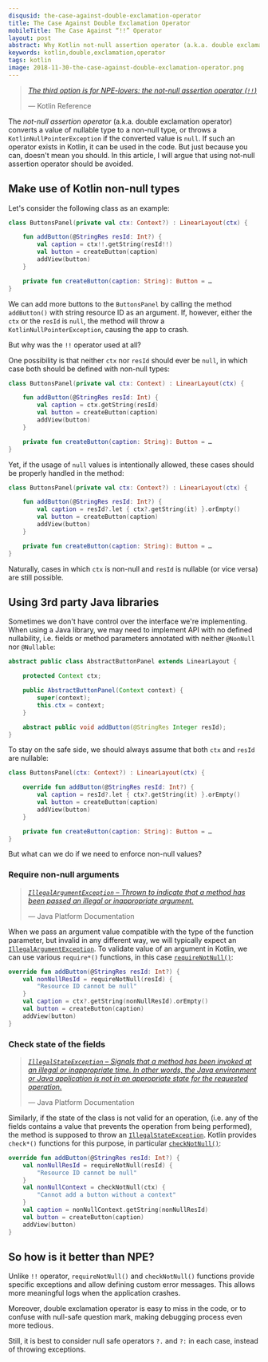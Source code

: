 ```yaml
---
disqusid: the-case-against-double-exclamation-operator
title: The Case Against Double Exclamation Operator
mobileTitle: The Case Against “!!” Operator
layout: post
abstract: Why Kotlin not-null assertion operator (a.k.a. double exclamation operator) should be avoided.
keywords: kotlin,double,exclamation,operator
tags: kotlin
image: 2018-11-30-the-case-against-double-exclamation-operator.png
---
```


> [_The third option is for NPE-lovers: the not-null assertion operator (`!!`)_](https://kotlinlang.org/docs/reference/null-safety.html#the--operator)
>
> — Kotlin Reference

The _not-null assertion operator_ (a.k.a. double exclamation operator)
converts a value of nullable type to a non-null type, or throws
a `KotlinNullPointerException` if the converted value is `null`.
If such an operator exists in Kotlin, it can be used in the code.
But just because you can, doesn't mean you should. In this article,
I will argue that using not-null assertion operator should be avoided.

## Make use of Kotlin non-null types

Let's consider the following class as an example:

```kotlin
class ButtonsPanel(private val ctx: Context?) : LinearLayout(ctx) {

    fun addButton(@StringRes resId: Int?) {
        val caption = ctx!!.getString(resId!!)
        val button = createButton(caption)
        addView(button)
    }

    private fun createButton(caption: String): Button = …
}
```

We can add more buttons to the `ButtonsPanel` by calling
the method `addButton()` with string resource ID as an argument.
If, however, either the `ctx` or the `resId` is `null`, the method
will throw a `KotlinNullPointerException`, causing the app to crash.

But why was the `!!` operator used at all?

One possibility is that neither `ctx` nor `resId` should ever be `null`,
in which case both should be defined with non-null types:

```kotlin
class ButtonsPanel(private val ctx: Context) : LinearLayout(ctx) {

    fun addButton(@StringRes resId: Int) {
        val caption = ctx.getString(resId)
        val button = createButton(caption)
        addView(button)
    }

    private fun createButton(caption: String): Button = …
}
```

Yet, if the usage of `null` values is intentionally allowed, these cases
should be properly handled in the method:

```kotlin
class ButtonsPanel(private val ctx: Context?) : LinearLayout(ctx) {

    fun addButton(@StringRes resId: Int?) {
        val caption = resId?.let { ctx?.getString(it) }.orEmpty()
        val button = createButton(caption)
        addView(button)
    }

    private fun createButton(caption: String): Button = …
}
```

Naturally, cases in which `ctx` is non-null and `resId` is nullable
(or vice versa) are still possible.

## Using 3rd party Java libraries

Sometimes we don't have control over the interface we're implementing.
When using a Java library, we may need to implement API with no defined
nullability, i.e. fields or method parameters annotated with neither
`@NonNull` nor `@Nullable`:

```java
abstract public class AbstractButtonPanel extends LinearLayout {

    protected Context ctx;

    public AbstractButtonPanel(Context context) {
        super(context);
        this.ctx = context;
    }

    abstract public void addButton(@StringRes Integer resId);
}
```

To stay on the safe side, we should always assume that both `ctx`
and `resId` are nullable:

```kotlin
class ButtonsPanel(ctx: Context?) : LinearLayout(ctx) {

    override fun addButton(@StringRes resId: Int?) {
        val caption = resId?.let { ctx?.getString(it) }.orEmpty()
        val button = createButton(caption)
        addView(button)
    }

    private fun createButton(caption: String): Button = …
}
```

But what can we do if we need to enforce non-null values?

### Require non-null arguments

> [_`IllegalArgumentException` – Thrown to indicate that a method has
> been passed an illegal or inappropriate argument._](https://docs.oracle.com/javase/7/docs/api/java/lang/IllegalArgumentException.html)
>
> — Java Platform Documentation

When we pass an argument value compatible with the type of the function
parameter, but invalid in any different way, we will typically expect
an [`IllegalArgumentException`](https://kotlinlang.org/api/latest/jvm/stdlib/kotlin/-illegal-argument-exception/index.html).
To validate value of an argument in Kotlin, we can use various
`require*()` functions, in this case
[`requireNotNull()`](https://kotlinlang.org/api/latest/jvm/stdlib/kotlin/require-not-null.html):

```kotlin
override fun addButton(@StringRes resId: Int?) {
    val nonNullResId = requireNotNull(resId) {
        "Resource ID cannot be null"
    }
    val caption = ctx?.getString(nonNullResId).orEmpty()
    val button = createButton(caption)
    addView(button)
}
```

### Check state of the fields

> [_`IllegalStateException` – Signals that a method has been invoked
> at an illegal or inappropriate time. In other words, the Java
> environment or Java application is not in an appropriate state
> for the requested operation._](https://docs.oracle.com/javase/7/docs/api/java/lang/IllegalStateException.html)
>
> — Java Platform Documentation

Similarly, if the state of the class is not valid for an operation,
(i.e. any of the fields contains a value that prevents the operation
from being performed), the method is supposed to throw
an [`IllegalStateException`](https://kotlinlang.org/api/latest/jvm/stdlib/kotlin/-illegal-state-exception/index.html).
Kotlin provides `check*()` functions for this purpose, in particular
[`checkNotNull()`](https://kotlinlang.org/api/latest/jvm/stdlib/kotlin/check-not-null.html):

```kotlin
override fun addButton(@StringRes resId: Int?) {
    val nonNullResId = requireNotNull(resId) {
        "Resource ID cannot be null"
    }
    val nonNullContext = checkNotNull(ctx) {
        "Cannot add a button without a context"
    }
    val caption = nonNullContext.getString(nonNullResId)
    val button = createButton(caption)
    addView(button)
}
```

## So how is it better than NPE?

Unlike `!!` operator, `requireNotNull()` and `checkNotNull()` functions
provide specific exceptions and allow defining custom error messages.
This allows more meaningful logs when the application crashes.

Moreover, double exclamation operator is easy to miss in the code,
or to confuse with null-safe question mark, making debugging process
even more tedious.

Still, it is best to consider null safe operators `?.` and `?:`
in each case, instead of throwing exceptions.
